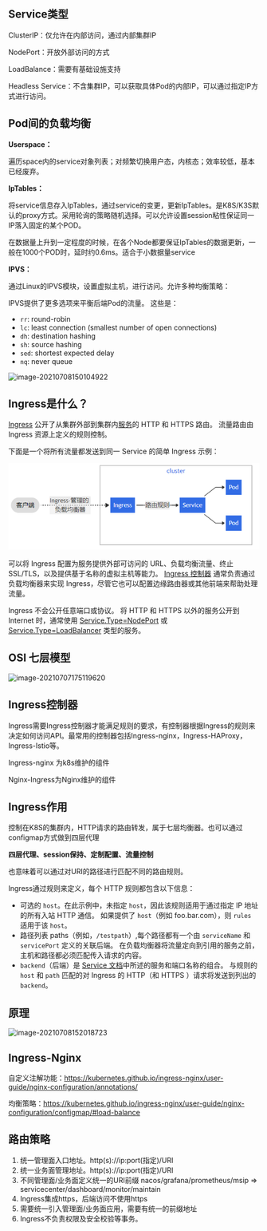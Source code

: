 ## Service类型

ClusterIP：仅允许在内部访问，通过内部集群IP

NodePort：开放外部访问的方式

LoadBalance：需要有基础设施支持

Headless Service：不含集群IP，可以获取具体Pod的内部IP，可以通过指定IP方式进行访问。

## Pod间的负载均衡

**Userspace：**

遍历space内的service对象列表；对频繁切换用户态，内核态；效率较低，基本已经废弃。

**IpTables：**

将service信息存入IpTables，通过service的变更，更新IpTables。是K8S/K3S默认的proxy方式。采用轮询的策略随机选择。可以允许设置session粘性保证同一IP落入固定的某个POD。

在数据量上升到一定程度的时候，在各个Node都要保证IpTables的数据更新，一般在1000个POD时，延时约0.6ms。适合于小数据量service

**IPVS：**

通过Linux的IPVS模块，设置虚拟主机，进行访问。允许多种均衡策略：

IPVS提供了更多选项来平衡后端Pod的流量。 这些是：

- `rr`: round-robin
- `lc`: least connection (smallest number of open connections)
- `dh`: destination hashing
- `sh`: source hashing
- `sed`: shortest expected delay
- `nq`: never queue

![image-20210708150104922](C:\Users\lwx639077\AppData\Roaming\Typora\typora-user-images\image-20210708150104922.png)



## Ingress是什么？

[Ingress](https://kubernetes.io/docs/reference/generated/kubernetes-api/v1.21/#ingress-v1beta1-networking-k8s-io) 公开了从集群外部到集群内[服务](https://kubernetes.io/zh/docs/concepts/services-networking/service/)的 HTTP 和 HTTPS 路由。 流量路由由 Ingress 资源上定义的规则控制。

下面是一个将所有流量都发送到同一 Service 的简单 Ingress 示例：

![](.\images\Ingress_structure.png)

可以将 Ingress 配置为服务提供外部可访问的 URL、负载均衡流量、终止 SSL/TLS，以及提供基于名称的虚拟主机等能力。 [Ingress 控制器](https://kubernetes.io/zh/docs/concepts/services-networking/ingress-controllers) 通常负责通过负载均衡器来实现 Ingress，尽管它也可以配置边缘路由器或其他前端来帮助处理流量。

Ingress 不会公开任意端口或协议。 将 HTTP 和 HTTPS 以外的服务公开到 Internet 时，通常使用 [Service.Type=NodePort](https://kubernetes.io/zh/docs/concepts/services-networking/service/#nodeport) 或 [Service.Type=LoadBalancer](https://kubernetes.io/zh/docs/concepts/services-networking/service/#loadbalancer) 类型的服务。

## OSI 七层模型

![image-20210707175119620](C:\Users\lwx639077\AppData\Roaming\Typora\typora-user-images\image-20210707175119620.png)

## Ingress控制器

Ingress需要Ingress控制器才能满足规则的要求，有控制器根据Ingress的规则来决定如何访问API。最常用的控制器包括Ingress-nginx，Ingress-HAProxy，Ingress-Istio等。

Ingress-nginx 为k8s维护的组件

Nginx-Ingress为Nginx维护的组件

## Ingress作用

控制在K8S的集群内，HTTP请求的路由转发，属于七层均衡器。也可以通过configmap方式做到四层代理

 **四层代理、session保持、定制配置、流量控制**

也意味着可以通过对URI的路径进行匹配不同的路由规则。

Ingress通过规则来定义，每个 HTTP 规则都包含以下信息：

- 可选的 `host`。在此示例中，未指定 `host`，因此该规则适用于通过指定 IP 地址的所有入站 HTTP 通信。 如果提供了 `host`（例如 foo.bar.com），则 `rules` 适用于该 `host`。
- 路径列表 paths（例如，`/testpath`）,每个路径都有一个由 `serviceName` 和 `servicePort` 定义的关联后端。 在负载均衡器将流量定向到引用的服务之前，主机和路径都必须匹配传入请求的内容。
- `backend`（后端）是 [Service 文档](https://kubernetes.io/zh/docs/concepts/services-networking/service/)中所述的服务和端口名称的组合。 与规则的 `host` 和 `path` 匹配的对 Ingress 的 HTTP（和 HTTPS ）请求将发送到列出的 `backend`。

## 原理

![image-20210708152018723](C:\Users\lwx639077\AppData\Roaming\Typora\typora-user-images\image-20210708152018723.png)

## Ingress-Nginx

自定义注解功能：https://kubernetes.github.io/ingress-nginx/user-guide/nginx-configuration/annotations/

均衡策略：https://kubernetes.github.io/ingress-nginx/user-guide/nginx-configuration/configmap/#load-balance

## 路由策略

1. 统一管理面入口地址。http(s)://ip:port(指定)/URI
2. 统一业务面管理地址。http(s)://ip:port(指定)/URI
3. 不同管理面/业务面定义统一的URI前缀 nacos/grafana/prometheus/msip => servicecenter/dashboard/monitor/maintain
4. Ingress集成https，后端访问不使用https
5. 需要统一引入管理面/业务面应用，需要有统一的前缀地址
6. Ingress不负责权限及安全校验等事务。

